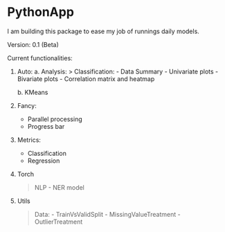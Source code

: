 # PythonApp
I am building this package to ease my job of runnings daily models.

Version: 0.1 (Beta)

Current functionalities:
1. Auto:
    a. Analysis:
        > Classification:
            - Data Summary
            - Univariate plots
            - Bivariate plots
            - Correlation matrix and heatmap

    b. KMeans
2. Fancy:
    - Parallel processing
    - Progress bar

3. Metrics:
    - Classification
    - Regression
4. Torch
    > NLP
        - NER model

5. Utils
    > Data:
        - TrainVsValidSplit
        - MissingValueTreatment
        - OutlierTreatment